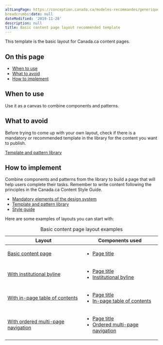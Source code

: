 ```yaml
---
altLangPage: https://conception.canada.ca/modeles-recommandes/generique.html
breadcrumbs:date: null
dateModified: '2019-11-28'
description: null
title: Basic content page layout recommended template
---
```





<p>
 This template is the basic layout for Canada.ca content pages.
</p>

<section>
 <h2>
  On this page
 </h2>
 <ul>
  <li>
   <a href="#use">
    When to use
   </a>
  </li>
  <li>
   <a href="#avoid">
    What to avoid
   </a>
  </li>
  <li>
   <a href="#how">
    How to implement
   </a>
  </li>
 </ul>
</section>

<section>
 <h2 id="use">
  When to use
 </h2>
 <p>
  Use it as a canvas to combine components and patterns.
 </p>
</section>

<section>
 <h2 id="avoid">
  What to avoid
 </h2>
 <p>
  Before trying to come up with your own layout, check if there is a mandatory or recommended template in the library for the content you want to publish.
 </p>
 <p>
  <a href="https://www.canada.ca/en/government/about/design-system/pattern-library.html">
   Template and pattern library
  </a>
 </p>
</section>

<section>
 <h2 id="how">
  How to implement
 </h2>
 <p>
  Combine components and patterns from the library to build a page that will help users complete their tasks. Remember to write content following the principles in the Canada.ca Content Style Guide.
 </p>
 <ul>
  <li>
   <a href="{{ site.url }}/architecture/mandatory-elements.html">
    Mandatory elements of the design system
   </a>
  </li>
  <li>
   <a href="https://www.canada.ca/en/government/about/design-system/pattern-library.html">
    Template and pattern library
   </a>
  </li>
  <li>
   <a href="https://www.canada.ca/en/treasury-board-secretariat/services/government-communications/canada-content-style-guide.html">
    Style guide
   </a>
  </li>
 </ul>
 <p>
  Here are some examples of layouts you can start with:
 </p>
 <div class="row">
  <div class="col-md-9 col-lg-8">
   <table class="table">
    <caption>
     Basic content page layout examples
    </caption>
    <thead>
     <tr>
      <th>
       Layout
      </th>
      <th>
       Components used
      </th>
     </tr>
    </thead>
    <tbody>
     <tr>
      <td>
       <a href="../coded-layout/generic-destination-basic.html">
        Basic content page
       </a>
      </td>
      <td>
       <ul>
        <li>
         <a href="https://design.canada.ca/style-guide/#wp5-1">
          Page title
         </a>
        </li>
       </ul>
      </td>
     </tr>
     <tr>
      <td>
       <a href="../coded-layout/generic-destination-byline.html">
        With institutional byline
       </a>
      </td>
      <td>
       <ul>
        <li>
         <a href="https://design.canada.ca/style-guide/#wp5-1">
          Page title
         </a>
        </li>
        <li>
         <a href="../common-design-patterns/institutional-byline.html">
          Institutional byline
         </a>
        </li>
       </ul>
      </td>
     </tr>
     <tr>
      <td>
       <a href="../coded-layout/generic-destination-toc.html">
        With in-page table of contents
       </a>
      </td>
      <td>
       <ul>
        <li>
         <a href="https://design.canada.ca/style-guide/#wp5-1">
          Page title
         </a>
        </li>
        <li>
         <a href="../common-design-patterns/in-page-toc.html">
          In-page table of contents
         </a>
        </li>
       </ul>
      </td>
     </tr>
     <tr>
      <td>
       <a href="../coded-layout/generic-destination-sit1.html">
        With ordered multi-page navigation
       </a>
      </td>
      <td>
       <ul>
        <li>
         <a href="https://design.canada.ca/style-guide/#wp5-1">
          Page title
         </a>
        </li>
        <li>
         <a href="../common-design-patterns/ordered-multipage.html">
          Ordered multi-page navigation
         </a>
        </li>
       </ul>
      </td>
     </tr>
    </tbody>
   </table>
  </div>
 </div>
</section>



